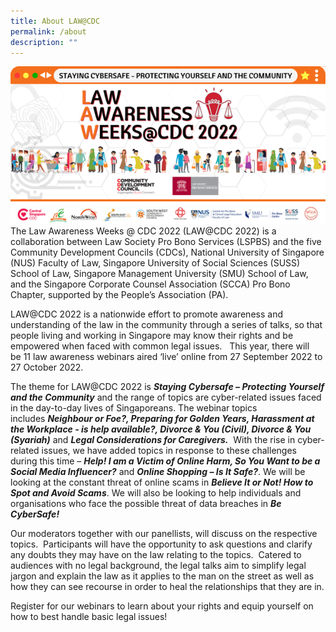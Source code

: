 ```yaml
---
title: About LAW@CDC
permalink: /about
description: ""
---
```

![Key visual of LAW@CDC 2022](/images/Banner.png)
The Law Awareness Weeks @ CDC 2022 (LAW@CDC 2022) is a collaboration between Law Society Pro Bono Services (LSPBS) and the five Community Development Councils (CDCs), National University of Singapore (NUS) Faculty of Law, Singapore University of Social Sciences (SUSS) School of Law, Singapore Management University (SMU) School of Law, and the Singapore Corporate Counsel Association (SCCA) Pro Bono Chapter, supported by the People’s Association (PA).

LAW@CDC 2022 is a nationwide effort to promote awareness and understanding of the law in the community through a series of talks, so that people living and working in Singapore may know their rights and be empowered when faced with common legal issues.   This year, there will be 11 law awareness webinars aired ‘live’ online from 27 September 2022 to 27 October 2022.

The theme for LAW@CDC 2022 is **_Staying Cybersafe – Protecting Yourself and the Community_** and the range of topics are cyber-related issues faced in the day-to-day lives of Singaporeans. The webinar topics includes **_Neighbour or Foe?, Preparing for Golden Years, Harassment at the Workplace - is help available?, Divorce & You (Civil), Divorce & You (Syariah)_** and **_Legal Considerations for Caregivers._**  With the rise in cyber-related issues, we have added topics in response to these challenges during this time – **_Help! I am a Victim of Online Harm, So You Want to be a Social Media Influencer?_** and **_Online Shopping – Is It Safe?_**. We will be looking at the constant threat of online scams in **_Believe It or Not! How to Spot and Avoid Scams_**. We will also be looking to help individuals and organisations who face the possible threat of data breaches in **_Be_** **_CyberSafe!_**

Our moderators together with our panellists, will discuss on the respective topics.  Participants will have the opportunity to ask questions and clarify any doubts they may have on the law relating to the topics.  Catered to audiences with no legal background, the legal talks aim to simplify legal jargon and explain the law as it applies to the man on the street as well as how they can see recourse in order to heal the relationships that they are in.

Register for our webinars to learn about your rights and equip yourself on how to best handle basic legal issues!